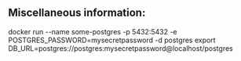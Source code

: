 ## Miscellaneous information:

docker run --name some-postgres -p 5432:5432 -e POSTGRES_PASSWORD=mysecretpassword -d postgres
export DB_URL=postgres://postgres:mysecretpassword@localhost/postgres
